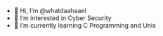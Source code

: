 - 👋 Hi, I’m @whatdaahaael
- 👀 I’m interested in Cyber Security
- 🌱 I’m currently learning C Programming and Unix

<!---
whatdaahaael/whatdaahaael is a ✨ special ✨ repository because its `README.md` (this file) appears on your GitHub profile.
You can click the Preview link to take a look at your changes.
--->
